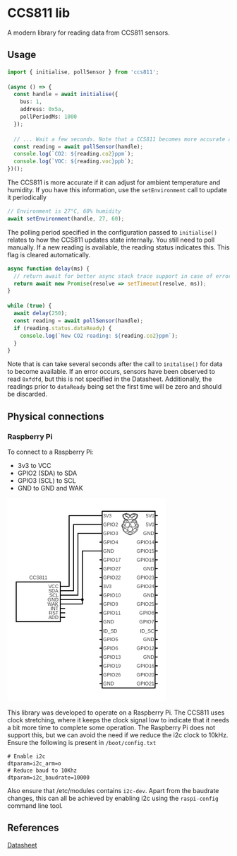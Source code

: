 # CCS811 lib

A modern library for reading data from CCS811 sensors.

## Usage

```typescript
import { initialise, pollSensor } from 'ccs811';

(async () => {
  const handle = await initialise({
    bus: 1,
    address: 0x5a,
    pollPeriodMs: 1000
  });

  // ... Wait a few seconds. Note that a CCS811 becomes more accurate after 48 hours of burn in.
  const reading = await pollSensor(handle);
  console.log(`CO2: ${reading.co2}ppm`);
  console.log(`VOC: ${reading.voc}ppb`);
})();
```

The CCS811 is more accurate if it can adjust for ambient temperature and humidity. If you have this information, use the `setEnvironment` call to update it periodically

```typescript
// Environment is 27°C, 60% humidity
await setEnvironment(handle, 27, 60);
```

The polling period specified in the configuration passed to `initialise()` relates to how the CCS811 updates state internally. You still need to poll manually.
If a new reading is available, the reading status indicates this. This flag is cleared automatically.

```Typescript
async function delay(ms) {
  // return await for better async stack trace support in case of errors.
  return await new Promise(resolve => setTimeout(resolve, ms));
}

while (true) {
  await delay(250);
  const reading = await pollSensor(handle);
  if (reading.status.dataReady) {
    console.log(`New CO2 reading: ${reading.co2}ppm`);
  }
}
```

Note that is can take several seconds after the call to `initalise()` for data to become available. If an error occurs, sensors have been observed to read `0xfdfd`, but this is not specified in the Datasheet. Additionally, the readings prior to `dataReady` being set the first time will be zero and should be discarded.

## Physical connections

### Raspberry Pi

To connect to a Raspberry Pi:

- 3v3 to VCC
- GPIO2 (SDA) to SDA
- GPIO3 (SCL) to SCL
- GND to GND and WAK

<img src="circuit.png" width="360" alt="Raspberry Pi wiring" />

This library was developed to operate on a Raspberry Pi. The CCS811 uses clock stretching, where it keeps the clock signal low to indicate that it needs a bit more time to complete some operation. The Raspberry Pi does not support this, but we can avoid the need if we reduce the i2c clock to 10kHz. Ensure the following is present in `/boot/config.txt`

```
# Enable i2c
dtparam=i2c_arm=o
# Reduce baud to 10Khz
dtparam=i2c_baudrate=10000
```

Also ensure that /etc/modules contains `i2c-dev`.
Apart from the baudrate changes, this can all be achieved by enabling i2c using the `raspi-config` command line tool.

## References

[Datasheet](https://cdn.sparkfun.com/assets/learn_tutorials/1/4/3/CCS811_Datasheet-DS000459.pdf)
